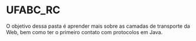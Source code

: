 # UFABC_RC

O objetivo dessa pasta é aprender mais sobre as camadas de transporte da Web, bem como ter o primeiro contato com protocolos em Java.
